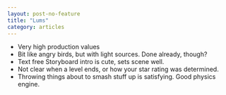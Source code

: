 ```yaml
---
layout: post-no-feature
title: "Lums"
category: articles
---
```


* Very high production values
* Bit like angry birds, but with light sources. Done already, though?
* Text free Storyboard intro is cute, sets scene well.
* Not clear when a level ends, or how your star rating was determined.
* Throwing things about to smash stuff up is satisfying. Good physics engine.

